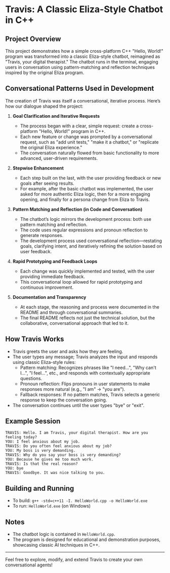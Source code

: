 # Travis: A Classic Eliza-Style Chatbot in C++

## Project Overview
This project demonstrates how a simple cross-platform C++ "Hello, World!" program was transformed into a classic Eliza-style chatbot, reimagined as "Travis, your digital therapist." The chatbot runs in the terminal, engaging users in conversation using pattern-matching and reflection techniques inspired by the original Eliza program.

## Conversational Patterns Used in Development

The creation of Travis was itself a conversational, iterative process. Here’s how our dialogue shaped the project:

1. **Goal Clarification and Iterative Requests**
   - The process began with a clear, simple request: create a cross-platform "Hello, World!" program in C++.
   - Each new feature or change was prompted by a conversational request, such as "add unit tests," "make it a chatbot," or "replicate the original Eliza experience."
   - The conversation naturally flowed from basic functionality to more advanced, user-driven requirements.

2. **Stepwise Enhancement**
   - Each step built on the last, with the user providing feedback or new goals after seeing results.
   - For example, after the basic chatbot was implemented, the user asked for more authentic Eliza logic, then for a more engaging opening, and finally for a persona change from Eliza to Travis.

3. **Pattern Matching and Reflection (in Code and Conversation)**
   - The chatbot’s logic mirrors the development process: both use pattern matching and reflection.
   - The code uses regular expressions and pronoun reflection to generate responses.
   - The development process used conversational reflection—restating goals, clarifying intent, and iteratively refining the solution based on user feedback.

4. **Rapid Prototyping and Feedback Loops**
   - Each change was quickly implemented and tested, with the user providing immediate feedback.
   - This conversational loop allowed for rapid prototyping and continuous improvement.

5. **Documentation and Transparency**
   - At each stage, the reasoning and process were documented in the README and through conversational summaries.
   - The final README reflects not just the technical solution, but the collaborative, conversational approach that led to it.

## How Travis Works

- Travis greets the user and asks how they are feeling.
- The user types any message; Travis analyzes the input and responds using classic Eliza-style rules:
  - Pattern matching: Recognizes phrases like "I need...", "Why can't I...", "I feel...", etc., and responds with contextually appropriate questions.
  - Pronoun reflection: Flips pronouns in user statements to make responses more natural (e.g., "I am" → "you are").
  - Fallback responses: If no pattern matches, Travis selects a generic response to keep the conversation going.
- The conversation continues until the user types "bye" or "exit".

## Example Session
```
TRAVIS: Hello. I am Travis, your digital therapist. How are you feeling today?
YOU: I feel anxious about my job.
TRAVIS: Do you often feel anxious about my job?
YOU: My boss is very demanding.
TRAVIS: Why do you say your boss is very demanding?
YOU: Because he gives me too much work.
TRAVIS: Is that the real reason?
YOU: bye
TRAVIS: Goodbye. It was nice talking to you.
```

## Building and Running
- To build: `g++ -std=c++11 -I. HelloWorld.cpp -o HelloWorld.exe`
- To run: `HelloWorld.exe` (on Windows)

## Notes
- The chatbot logic is contained in `HelloWorld.cpp`.
- The program is designed for educational and demonstration purposes, showcasing classic AI techniques in C++.

---
Feel free to explore, modify, and extend Travis to create your own conversational agents!
